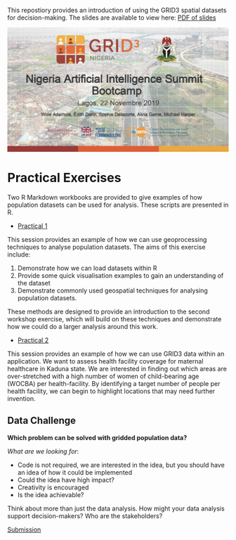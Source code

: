 
This repostiory provides an introduction of using the GRID3 spatial datasets for decision-making. The slides are available to view here: [PDF of slides](https://grid3.github.io/DSNTraining/AIBootcamp_Production%20and%20Use%20of%20Gridded%20Population%20data.pdf)

![](thumbnail.jpg)

# Practical Exercises

Two R Markdown workbooks are provided to give examples of how population datasets can be used for analysis. These scripts are presented in R.

- [Practical 1](Practical_1/GeoprocessingForPopulationDataAnalysis.html)

This session provides an example of how we can use geoprocessing techniques to analyse population datasets. The aims of this exercise include:

1. Demonstrate how we can load datasets within R
2. Provide some quick visualisation examples to gain an understanding of the dataset
3. Demonstrate commonly used geospatial techniques for analysing population datasets.

These methods are designed to provide an introduction to the second workshop exercise, which will build on these techniques and demonstrate how we could do a larger analysis around this work.

- [Practical 2](Practical_2/AssessingHealthFacilitiesCoverage.html)

This session provides an example of how we can use GRID3 data within an application. We want to assess health facility coverage for maternal healthcare in Kaduna state. We are interested in finding out which areas are over-stretched with a high number of women of child-bearing age (WOCBA) per health-facility. By identifying a target number of people per health facility, we can begin to highlight locations that may need further invention. 


## Data Challenge 

**Which  problem can be solved with gridded population data?**

*What are we looking for*: 
- Code is not required, we are interested in the idea, but you should have an idea of how it could be implemented
- Could the idea have high impact? 
- Creativity is encouraged
- Is the idea achievable?

Think about more than just the data analysis. How might your data analysis support decision-makers? Who are the stakeholders?

[Submission](https://docs.google.com/forms/d/e/1FAIpQLSfoU0vA9liOgjxY1wQ57AYraWGHtQYdecZvuUEyZYQtzvAZLQ/viewform)
